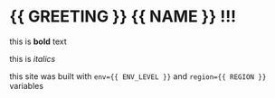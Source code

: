 ---
---

# {{ GREETING }} {{ NAME }} !!!

this is **bold** text

this is _italics_

this site was built with `env={{ ENV_LEVEL }}` and `region={{ REGION }}` variables